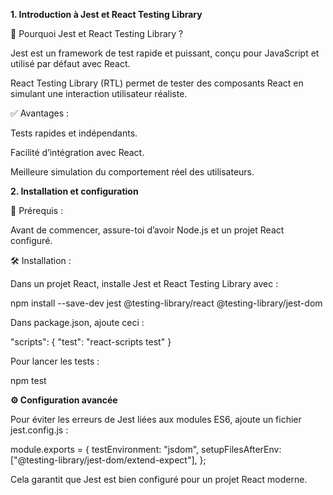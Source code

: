 **1. Introduction à Jest et React Testing Library**

🎯 Pourquoi Jest et React Testing Library ?

Jest est un framework de test rapide et puissant, conçu pour JavaScript et utilisé par défaut avec React.

React Testing Library (RTL) permet de tester des composants React en simulant une interaction utilisateur réaliste.

✅ Avantages :

Tests rapides et indépendants.

Facilité d’intégration avec React.

Meilleure simulation du comportement réel des utilisateurs.

**2. Installation et configuration**

📌 Prérequis :

Avant de commencer, assure-toi d’avoir Node.js et un projet React configuré.

🛠 Installation :

Dans un projet React, installe Jest et React Testing Library avec :

npm install --save-dev jest @testing-library/react @testing-library/jest-dom

Dans package.json, ajoute ceci :

"scripts": {
  "test": "react-scripts test"
}

Pour lancer les tests :

npm test

**⚙️ Configuration avancée**

Pour éviter les erreurs de Jest liées aux modules ES6, ajoute un fichier jest.config.js :

module.exports = {
  testEnvironment: "jsdom",
  setupFilesAfterEnv: ["@testing-library/jest-dom/extend-expect"],
};

Cela garantit que Jest est bien configuré pour un projet React moderne.